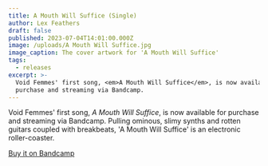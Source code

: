 ```yaml
---
title: A Mouth Will Suffice (Single)
author: Lex Feathers
draft: false
published: 2023-07-04T14:01:00.000Z
image: /uploads/A Mouth Will Suffice.jpg
image_caption: The cover artwork for 'A Mouth Will Suffice'
tags:
  - releases
excerpt: >-
  Void Femmes' first song, <em>A Mouth Will Suffice</em>, is now available for
  purchase and streaming via Bandcamp.
---
```

Void Femmes' first song, <em>A Mouth Will Suffice</em>, is now available for purchase and streaming via Bandcamp. Pulling ominous, slimy synths and rotten guitars coupled with breakbeats, 'A Mouth Will Suffice' is an electronic roller-coaster.

[Buy it on Bandcamp](https://voidfemmes.bandcamp.com/track/a-mouth-will-suffice)
